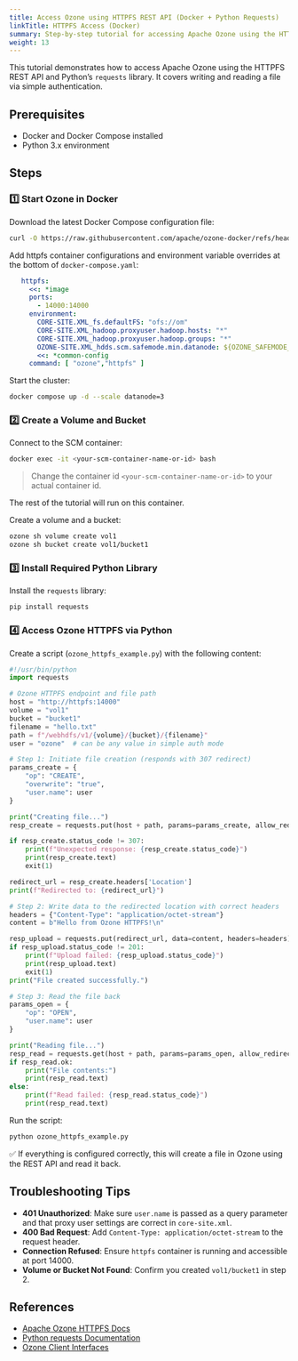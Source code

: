 ```yaml
---
title: Access Ozone using HTTPFS REST API (Docker + Python Requests)
linkTitle: HTTPFS Access (Docker)
summary: Step-by-step tutorial for accessing Apache Ozone using the HTTPFS REST API via Python's requests library in a Docker-based environment.
weight: 13
---
```


<!--
Licensed to the Apache Software Foundation (ASF) under one or more
contributor license agreements.  See the NOTICE file distributed with
this work for additional information regarding copyright ownership.
The ASF licenses this file to You under the Apache License, Version 2.0
(the "License"); you may not use this file except in compliance with
the License.  You may obtain a copy of the License at

    http://www.apache.org/licenses/LICENSE-2.0

Unless required by applicable law or agreed to in writing, software
distributed under the License is distributed on an "AS IS" BASIS,
WITHOUT WARRANTIES OR CONDITIONS OF ANY KIND, either express or implied.
See the License for the specific language governing permissions and
limitations under the License.
-->

This tutorial demonstrates how to access Apache Ozone using the HTTPFS REST API and Python’s `requests` library. It covers writing and reading a file via simple authentication.

## Prerequisites

- Docker and Docker Compose installed
- Python 3.x environment

## Steps

### 1️⃣ Start Ozone in Docker

Download the latest Docker Compose configuration file:

```bash
curl -O https://raw.githubusercontent.com/apache/ozone-docker/refs/heads/latest/docker-compose.yaml
```

Add httpfs container configurations and environment variable overrides at the bottom of `docker-compose.yaml`:

```yaml
   httpfs:
     <<: *image
     ports:
       - 14000:14000
     environment:
       CORE-SITE.XML_fs.defaultFS: "ofs://om"
       CORE-SITE.XML_hadoop.proxyuser.hadoop.hosts: "*"
       CORE-SITE.XML_hadoop.proxyuser.hadoop.groups: "*"
       OZONE-SITE.XML_hdds.scm.safemode.min.datanode: ${OZONE_SAFEMODE_MIN_DATANODES:-1}
       <<: *common-config
     command: [ "ozone","httpfs" ]
```

Start the cluster:

```bash
docker compose up -d --scale datanode=3
```

### 2️⃣ Create a Volume and Bucket

Connect to the SCM container:

```bash
docker exec -it <your-scm-container-name-or-id> bash
```
> Change the container id `<your-scm-container-name-or-id>` to your actual container id.

The rest of the tutorial will run on this container.

Create a volume and a bucket:

```bash
ozone sh volume create vol1
ozone sh bucket create vol1/bucket1
```

### 3️⃣ Install Required Python Library

Install the `requests` library:

```bash
pip install requests
```

### 4️⃣ Access Ozone HTTPFS via Python

Create a script (`ozone_httpfs_example.py`) with the following content:

```python
#!/usr/bin/python
import requests

# Ozone HTTPFS endpoint and file path
host = "http://httpfs:14000"
volume = "vol1"
bucket = "bucket1"
filename = "hello.txt"
path = f"/webhdfs/v1/{volume}/{bucket}/{filename}"
user = "ozone"  # can be any value in simple auth mode

# Step 1: Initiate file creation (responds with 307 redirect)
params_create = {
    "op": "CREATE",
    "overwrite": "true",
    "user.name": user
}

print("Creating file...")
resp_create = requests.put(host + path, params=params_create, allow_redirects=False)

if resp_create.status_code != 307:
    print(f"Unexpected response: {resp_create.status_code}")
    print(resp_create.text)
    exit(1)

redirect_url = resp_create.headers['Location']
print(f"Redirected to: {redirect_url}")

# Step 2: Write data to the redirected location with correct headers
headers = {"Content-Type": "application/octet-stream"}
content = b"Hello from Ozone HTTPFS!\n"

resp_upload = requests.put(redirect_url, data=content, headers=headers)
if resp_upload.status_code != 201:
    print(f"Upload failed: {resp_upload.status_code}")
    print(resp_upload.text)
    exit(1)
print("File created successfully.")

# Step 3: Read the file back
params_open = {
    "op": "OPEN",
    "user.name": user
}

print("Reading file...")
resp_read = requests.get(host + path, params=params_open, allow_redirects=True)
if resp_read.ok:
    print("File contents:")
    print(resp_read.text)
else:
    print(f"Read failed: {resp_read.status_code}")
    print(resp_read.text)
```

Run the script:

```bash
python ozone_httpfs_example.py
```

✅ If everything is configured correctly, this will create a file in Ozone using the REST API and read it back.

## Troubleshooting Tips

- **401 Unauthorized**: Make sure `user.name` is passed as a query parameter and that proxy user settings are correct in `core-site.xml`.
- **400 Bad Request**: Add `Content-Type: application/octet-stream` to the request header.
- **Connection Refused**: Ensure `httpfs` container is running and accessible at port 14000.
- **Volume or Bucket Not Found**: Confirm you created `vol1/bucket1` in step 2.

## References

- [Apache Ozone HTTPFS Docs](https://ozone.apache.org/docs/edge/interface/httpfs.html)
- [Python requests Documentation](https://requests.readthedocs.io/)
- [Ozone Client Interfaces](https://ozone.apache.org/docs/edge/interface.html)
